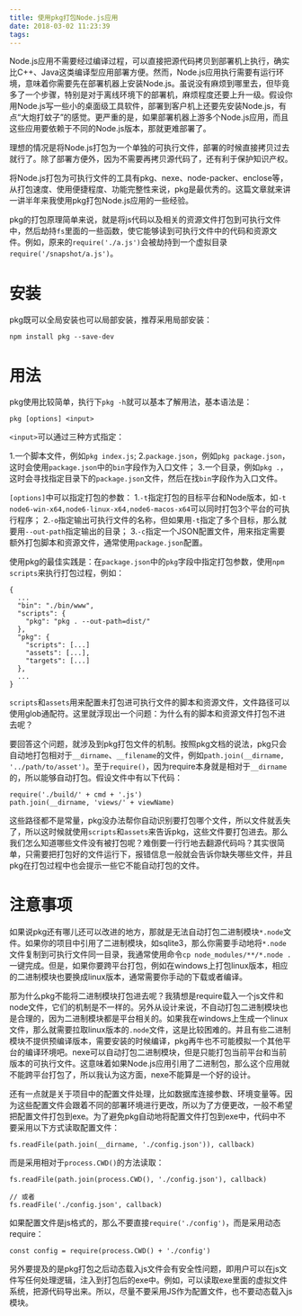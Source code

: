 ```yaml
---
title: 使用pkg打包Node.js应用
date: 2018-03-02 11:23:39
tags:
---
```


Node.js应用不需要经过编译过程，可以直接把源代码拷贝到部署机上执行，确实比C++、Java这类编译型应用部署方便。然而，Node.js应用执行需要有运行环境，意味着你需要先在部署机器上安装Node.js。虽说没有麻烦到哪里去，但毕竟多了一个步骤，特别是对于离线环境下的部署机，麻烦程度还要上升一级。假设你用Node.js写一些小的桌面级工具软件，部署到客户机上还要先安装Node.js，有点“大炮打蚊子”的感觉。更严重的是，如果部署机器上游多个Node.js应用，而且这些应用要依赖于不同的Node.js版本，那就更难部署了。

理想的情况是将Node.js打包为一个单独的可执行文件，部署的时候直接拷贝过去就行了。除了部署方便外，因为不需要再拷贝源代码了，还有利于保护知识产权。

将Node.js打包为可执行文件的工具有pkg、nexe、node-packer、enclose等，从打包速度、使用便捷程度、功能完整性来说，pkg是最优秀的。这篇文章就来讲一讲半年来我使用pkg打包Node.js应用的一些经验。

pkg的打包原理简单来说，就是将js代码以及相关的资源文件打包到可执行文件中，然后劫持`fs`里面的一些函数，使它能够读到可执行文件中的代码和资源文件。例如，原来的`require('./a.js')`会被劫持到一个虚拟目录`require('/snapshot/a.js')`。

# 安装

pkg既可以全局安装也可以局部安装，推荐采用局部安装：

```
npm install pkg --save-dev
```

# 用法

pkg使用比较简单，执行下`pkg -h`就可以基本了解用法，基本语法是：

```
pkg [options] <input>
```

`<input>`可以通过三种方式指定：

1.一个脚本文件，例如`pkg index.js`;
2.`package.json`，例如`pkg package.json`，这时会使用`package.json`中的`bin`字段作为入口文件；
3.一个目录，例如`pkg .`，这时会寻找指定目录下的`package.json`文件，然后在找`bin`字段作为入口文件。

`[options]`中可以指定打包的参数：
1.`-t`指定打包的目标平台和Node版本，如`-t node6-win-x64,node6-linux-x64,node6-macos-x64`可以同时打包3个平台的可执行程序；
2.`-o`指定输出可执行文件的名称，但如果用`-t`指定了多个目标，那么就要用`--out-path`指定输出的目录；
3.`-c`指定一个JSON配置文件，用来指定需要额外打包脚本和资源文件，通常使用`package.json`配置。

使用pkg的最佳实践是：在`package.json`中的`pkg`字段中指定打包参数，使用`npm scripts`来执行打包过程，例如：

```
{
  ...
  "bin": "./bin/www",
  "scripts": {
    "pkg": "pkg . --out-path=dist/"
  },
  "pkg": {
    "scripts": [...]
    "assets": [...],
    "targets": [...]
  },
  ...
}
```

`scripts`和`assets`用来配置未打包进可执行文件的脚本和资源文件，文件路径可以使用glob通配符。这里就浮现出一个问题：为什么有的脚本和资源文件打包不进去呢？

要回答这个问题，就涉及到pkg打包文件的机制。按照pkg文档的说法，pkg只会自动地打包相对于`__dirname`、`__filename`的文件，例如`path.join(__dirname, '../path/to/asset')`。至于`require()`，因为require本身就是相对于`__dirname`的，所以能够自动打包。假设文件中有以下代码：

```
require('./build/' + cmd + '.js')
path.join(__dirname, 'views/' + viewName)
```

这些路径都不是常量，pkg没办法帮你自动识别要打包哪个文件，所以文件就丢失了，所以这时候就使用`scripts`和`assets`来告诉pkg，这些文件要打包进去。那么我们怎么知道哪些文件没有被打包呢？难倒要一行行地去翻源代码吗？其实很简单，只需要把打包好的文件运行下，报错信息一般就会告诉你缺失哪些文件，并且pkg在打包过程中也会提示一些它不能自动打包的文件。


# 注意事项

如果说pkg还有哪儿还可以改进的地方，那就是无法自动打包二进制模块`*.node`文件。如果你的项目中引用了二进制模块，如sqlite3，那么你需要手动地将`*.node`文件复制到可执行文件同一目录，我通常使用命令`cp node_modules/**/*.node .`一键完成。但是，如果你要跨平台打包，例如在windows上打包linux版本，相应的二进制模块也要换成linux版本，通常需要你手动的下载或者编译。

那为什么pkg不能将二进制模块打包进去呢？我猜想是require载入一个js文件和node文件，它们的机制是不一样的。另外从设计来说，不自动打包二进制模块也是合理的，因为二进制模块都是平台相关的。如果我在windows上生成一个linux文件，那么就需要拉取linux版本的`.node`文件，这是比较困难的。并且有些二进制模块不提供预编译版本，需要安装的时候编译，pkg再牛也不可能模拟一个其他平台的编译环境吧。nexe可以自动打包二进制模块，但是只能打包当前平台和当前版本的可执行文件。这意味着如果Node.js应用引用了二进制包，那么这个应用就不能跨平台打包了，所以我认为这方面，nexe不能算是一个好的设计。

还有一点就是关于项目中的配置文件处理，比如数据库连接参数、环境变量等。因为这些配置文件会跟着不同的部署环境进行更改，所以为了方便更改，一般不希望把配置文件打包到exe。为了避免pkg自动地将配置文件打包到exe中，代码中不要采用以下方式读取配置文件：

```
fs.readFile(path.join(__dirname, './config.json')), callback)
```

而是采用相对于`process.CWD()`的方法读取：

```
fs.readFile(path.join(process.CWD(), './config.json'), callback)

// 或者
fs.readFile('./config.json', callback)
```

如果配置文件是js格式的，那么不要直接`require('./config')`，而是采用动态require：

```
const config = require(process.CWD() + './config')
```

另外要提及的是pkg打包之后动态载入js文件会有安全性问题，即用户可以在js文件写任何处理逻辑，注入到打包后的exe中。例如，可以读取exe里面的虚拟文件系统，把源代码导出来。所以，尽量不要采用JS作为配置文件，也不要动态载入js模块。
